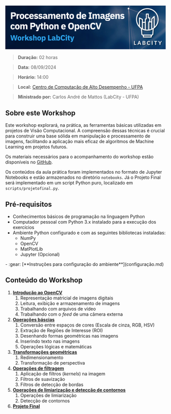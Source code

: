 ![logo](assets/banner.png)
> **Duração:** 02 horas

> **Data:** 08/09/2024

> **Horário:** 14:00

> **Local:** [Centro de Computação de Alto Desempenho - UFPA](https://maps.app.goo.gl/BkW6Ry8ZRGAkagEs5)

> **Ministrado por:** Carlos André de Mattos (LabCity - UFPA)

## Sobre este Workshop
Este workshop explorará, na prática, as ferramentas básicas utilizadas em projetos de Visão Computacional. A compreensão dessas técnicas é crucial para construir uma base sólida em manipulação e processamento de imagens, facilitando a aplicação mais eficaz de algoritmos de Machine Learning em projetos futuros.

Os materiais necessários para o acompanhamento do workshop estão disponíveis no [GitHub](https://github.com/andrematte/workshop-opencv). 

Os conteúdos da aula prática foram implementados no formato de Jupyter Notebooks e estão armazenados no diretório `notebooks`. Já o Projeto Final será implementado em um script Python puro, localizado em `scripts/projetofinal.py`.

## Pré-requisitos
- Conhecimentos básicos de programação na linguagem Python
- Computador pessoal com Python 3.x instalado para a execução dos exercícios
- Ambiente Python configurado e com as seguintes bibliotecas instaladas:
    - NumPy
    - OpenCV
    - MatPlotLib
    - Jupyter (Opcional)

<div class="grid cards" markdown>
- :gear: [**Instruções para configuração do ambiente**](configuração.md)
</div>

## Conteúdo do Workshop
1. [**Introdução ao OpenCV**](Conteúdo-do-Workshop/1-Introdução-ao-OpenCV.md)
      1. Representação matricial de imagens digitais
      2. Leitura, exibição e armazenamento de imagens
      3. Trabalhando com arquivos de vídeo
      4. Trabalhando com o *feed* de uma câmera externa
2. [**Operações báscias**](Conteúdo-do-Workshop/2-Operações-Básicas.md)
      1. Conversão entre espaços de cores (Escala de cinza, RGB, HSV)
      2. Extração de Regiões de Interesse (ROI)
      3. Desenhando formas geométricas nas imagens
      4. Inserindo texto nas imagens
      5. Operações lógicas e matemáticas
3. [**Transformações geométricas**](Conteúdo-do-Workshop/3-Transformações-Geométricas.md)
      1. Redimensionamento
      2. Transformação de perspectiva
4. [**Operações de filtragem**](Conteúdo-do-Workshop/4-Operações-de-Filtragem.md)
      1. Aplicação de filtros (*kernels*) na imagem
      2. Filtros de suavização
      3. Filtros de detecção de bordas
5. [**Operações de limiarização e detecção de contornos**](Conteúdo-do-Workshop/5-Operações-de-Limiarização-e-Detecção-de-Contornos.md)
      1. Operações de limiarização
      2. Detecção de contornos
6. [**Projeto Final**](Projeto-Final/Projeto-Final.md)


